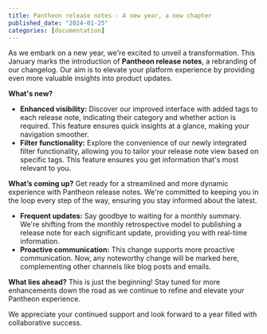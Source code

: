 ```yaml
---
title: Pantheon release notes - A new year, a new chapter
published_date: "2024-01-25"
categories: [documentation]
---
```


As we embark on a new year, we're excited to unveil a transformation. This January marks the introduction of **Pantheon release notes**, a rebranding of our changelog. Our aim is to elevate your platform experience by providing even more valuable insights into product updates.

**What's new?**
* **Enhanced visibility:** Discover our improved interface with added tags to each release note, indicating their category and whether action is required. This feature ensures quick insights at a glance, making your navigation smoother.
* **Filter functionality:** Explore the convenience of our newly integrated filter functionality, allowing you to tailor your release note view based on specific tags. This feature ensures you get information that's most relevant to you.

**What’s coming up?**
Get ready for a streamlined and more dynamic experience with Pantheon release notes. We're committed to keeping you in the loop every step of the way, ensuring you stay informed about the latest.

* **Frequent updates:** Say goodbye to waiting for a monthly summary. We're shifting from the monthly retrospective model to publishing a release note for each significant update, providing you with real-time information.
* **Proactive communication:** This change supports more proactive communication. Now, any noteworthy change will be marked here, complementing other channels like blog posts and emails.

**What lies ahead?**
This is just the beginning! Stay tuned for more enhancements down the road as we continue to refine and elevate your Pantheon experience.

We appreciate your continued support and look forward to a year filled with collaborative success.
